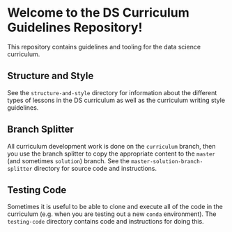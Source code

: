 # Welcome to the DS Curriculum Guidelines Repository!

This repository contains guidelines and tooling for the data science curriculum.

## Structure and Style

See the `structure-and-style` directory for information about the different types of lessons in the DS curriculum as well as the curriculum writing style guidelines.

## Branch Splitter

All curriculum development work is done on the `curriculum` branch, then you use the branch splitter to copy the appropriate content to the `master` (and sometimes `solution`) branch. See the `master-solution-branch-splitter` directory for source code and instructions.

## Testing Code

Sometimes it is useful to be able to clone and execute all of the code in the curriculum (e.g. when you are testing out a new `conda` environment). The `testing-code` directory contains code and instructions for doing this.
